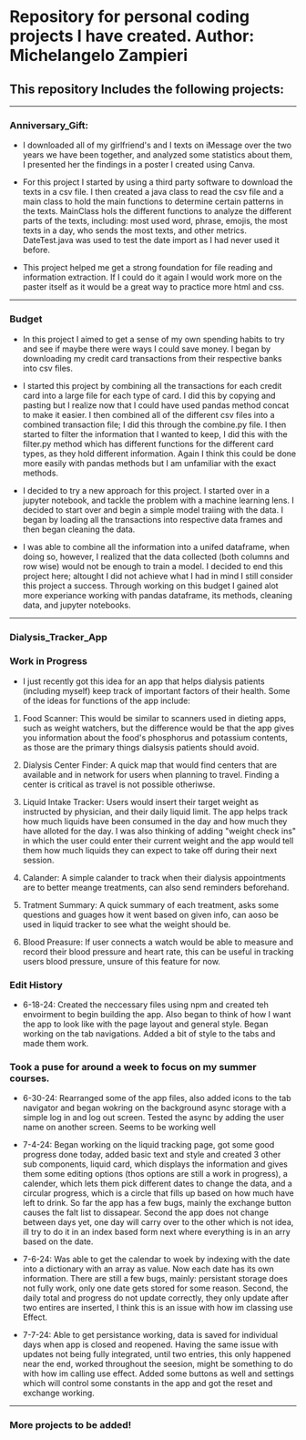 # Repository for personal coding projects I have created. Author: Michelangelo Zampieri 

## This repository Includes the following projects: 

---------------------------------------------------------------------------------------------------------

### Anniversary_Gift: 

- I downloaded all of my girlfriend's and I texts on iMessage over the two years we have been together, and analyzed some statistics about them, I presented her the findings in a poster I created using Canva.

- For this project I started by using a third party software to download the texts in a csv file. I then created a java class to read the csv file and a main class to hold the main functions to determine certain patterns in the texts. MainClass hols the different functions to analyze the different parts of the texts, including: most used word, phrase, emojis, the most texts in a day, who sends the most texts, and other metrics. DateTest.java was used to test the date import as I had never used it before. 

- This project helped me get a strong foundation for file reading and information extraction. If I could do it again I would work more on the paster itself as it would be a great way to practice more html and css. 

---------------------------------------------------------------------------------------------------------

### Budget 

- In this project I aimed to get a sense of my own spending habits to try and see if maybe there were ways I could save money. I began by downloading my credit card transactions from their respective banks into csv files. 

- I started this project by combining all the transactions for each credit card into a large file for each type of card. I did this by copying and pasting but I realize now that I could have used pandas method concat to make it easier. I then combined all of the different csv files into a combined transaction file; I did this through the combine.py file. I then started to filter the information that I wanted to keep, I did this with the filter.py method which has different functions for the different card types, as they hold different information. Again I think this could be done more easily with pandas methods but I am unfamiliar with the exact methods. 

- I decided to try a new approach for this project. I started over in a jupyter notebook, and tackle the problem with a machine learning lens. I decided to start over and begin a simple model traiing with the data. I began by loading all the transactions into respective data frames and then began cleaning the data. 

- I was able to combine all the information into a unifed dataframe, when doing so, however, I realized that the data collected (both columns and row wise) would not be enough to train a model. I decided to end this project here; altought I did not achieve what I had in mind I still consider this project a success. Through working on this budget I gained alot more experiance working with pandas dataframe, its methods, cleaning data, and jupyter notebooks. 

---------------------------------------------------------------------------------------------------------

### Dialysis_Tracker_App

### Work in Progress

- I just recently got this idea for an app that helps dialysis patients (including myself) keep track of important factors of their health. Some of the ideas for functions of the app include: 

1. Food Scanner: This would be similar to scanners used in dieting apps, such as weight watchers, but the difference would be that the app gives you information about the food's phosphorus and potassium contents, as those are the primary things dialsysis patients should avoid. 

2. Dialysis Center Finder: A quick map that would find centers that are available and in network for users when planning to travel. Finding a center is critical as travel is not possible otheriwse. 

3. Liquid Intake Tracker: Users would insert their target weight as instructed by physician, and their daily liquid limit. The app helps track how much liquids have been consumed in the day and how much they have alloted for the day. I was also thinking of adding "weight check ins" in which the user could enter their current weight and the app would tell them how much liquids they can expect to take off during their next session. 

4. Calander: A simple calander to track when their dialysis appointments are to better meange treatments, can also send reminders beforehand. 

5. Tratment Summary: A quick summary of each treatment, asks some questions and guages how it went based on given info, can aoso be used in liquid tracker to see what the weight should be.

6. Blood Preasure: If user connects a watch would be able to measure and record their blood pressure and heart rate, this can be useful in tracking users blood pressure, unsure of this feature for now. 

### Edit History 

- 6-18-24: Created the neccessary files using npm and created teh envoirment to begin building the app. Also began to think of how I want the app to look like with the page layout and general style. Began working on the tab navigations. Added a bit of style to the tabs and made them work.

### Took a puse for around a week to focus on my summer courses.

- 6-30-24: Rearranged some of the app files, also added icons to the tab navigator and began wokring on the background async storage with a simple log in and log out screen. Tested the async by adding the user name on another screen. Seems to be working well 


- 7-4-24: Began working on the liquid tracking page, got some good progress done today, added basic text and style and created 3 other sub components, liquid card, which displays the information and gives them some editing options (thos options are still a work in progress), a calender, which lets them pick different dates to change the data, and a circular progress, which is a circle that fills up based on how much have left to drink. So far the app has a few bugs, mainly the exchange button causes the falt list to dissapear. Second the app does not change between days yet, one day will carry over to the other which is not idea, ill try to do it in an index based form next where everything is in an arry based on the date. 

- 7-6-24: Was able to get the calendar to woek by indexing with the date into a dictionary with an array as value. Now each date has its own information. There are still a few bugs, mainly: persistant storage does not fully work, only one date gets stored for some reason. Second, the daily total and progress do not update correctly, they only update after two entires are inserted, I think this is an issue with how im classing use Effect. 

- 7-7-24: Able to get persistance working, data is saved for individual days when app is closed and reopened. Having the same issue with updates not being fully integrated, until two entries, this only happened near the end, worked throughout the seesion, might be something to do with how im calling use effect. Added some buttons as well and settings which will control some constants in the app and got the reset and exchange working. 


---------------------------------------------------------------------------------------------------------

### More projects to be added!
